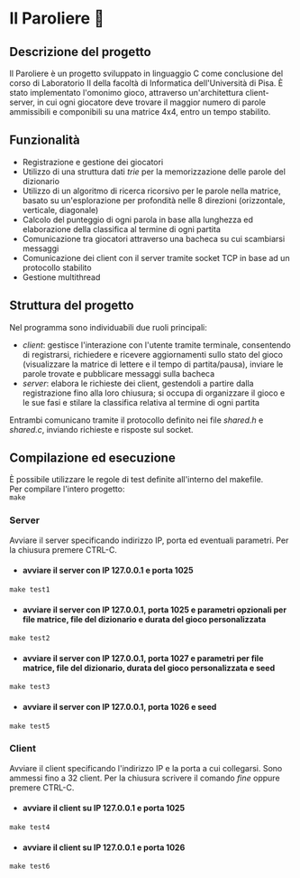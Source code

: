 # Il Paroliere 📝

## **Descrizione del progetto**
Il Paroliere è un progetto sviluppato in linguaggio C come conclusione del corso di Laboratorio II della facoltà di Informatica dell'Università di Pisa.
È stato implementato l'omonimo gioco, attraverso un'architettura client-server, in cui ogni giocatore deve trovare il maggior numero di parole ammissibili e componibili su una matrice 4x4, entro un tempo stabilito.

## **Funzionalità**
 - Registrazione e gestione dei giocatori
 - Utilizzo di una struttura dati *trie* per la memorizzazione delle parole del dizionario
 - Utilizzo di un algoritmo di ricerca ricorsivo per le parole nella matrice, basato su un'esplorazione per profondità nelle 8 direzioni (orizzontale, verticale, diagonale)
 - Calcolo del punteggio di ogni parola in base alla lunghezza ed elaborazione della classifica al termine di ogni partita
 - Comunicazione tra giocatori attraverso una bacheca su cui scambiarsi messaggi
 - Comunicazione dei client con il server tramite socket TCP in base ad un protocollo stabilito
 - Gestione multithread

## **Struttura del progetto**
Nel programma sono individuabili due ruoli principali:
- *client*: gestisce l'interazione con l'utente tramite terminale, consentendo di registrarsi, richiedere e ricevere aggiornamenti sullo stato del gioco (visualizzare la matrice di lettere e il tempo di partita/pausa), inviare le parole trovate e pubblicare messaggi sulla bacheca
- *server*: elabora le richieste dei client, gestendoli a partire dalla registrazione fino alla loro chiusura; si occupa di organizzare il gioco e le sue fasi e stilare la classifica relativa al termine di ogni partita

Entrambi comunicano tramite il protocollo definito nei file *shared.h* e *shared.c*, inviando richieste e risposte sul socket.

## **Compilazione ed esecuzione**
È possibile utilizzare le regole di test definite all'interno del makefile.  
Per compilare l'intero progetto:  
`make`  

### Server
Avviare il server specificando indirizzo IP, porta ed eventuali parametri. Per la chiusura premere CTRL-C.

- #### avviare il server con IP 127.0.0.1 e porta 1025
`make test1`

- #### avviare il server con IP 127.0.0.1, porta 1025 e parametri opzionali per file matrice, file del dizionario e durata del gioco personalizzata 
`make test2`

- #### avviare il server con IP 127.0.0.1, porta 1027 e parametri per file matrice, file del dizionario, durata del gioco personalizzata e seed
`make test3`

- #### avviare il server con IP 127.0.0.1, porta 1026 e seed
`make test5`

### Client
Avviare il client specificando l'indirizzo IP e la porta a cui collegarsi. Sono ammessi fino a 32 client. Per la chiusura scrivere il comando *fine* oppure premere CTRL-C.

- #### avviare il client su IP 127.0.0.1 e porta 1025
`make test4`

- #### avviare il client su IP 127.0.0.1 e porta 1026
`make test6`






